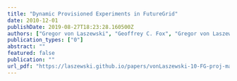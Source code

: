 ```yaml
---
title: "Dynamic Provisioned Experiments in FutureGrid"
date: 2010-12-01
publishDate: 2019-08-27T18:23:28.160500Z
authors: ["Gregor von Laszewski", "Geoffrey C. Fox", "Gregor von Laszewski", "Geoffrey C. Fox", "FutureGrid Team"]
publication_types: ["0"]
abstract: ""
featured: false
publication: ""
url_pdf: "https://laszewski.github.io/papers/vonLaszewski-10-FG-proj-management.pdf"
---
```


